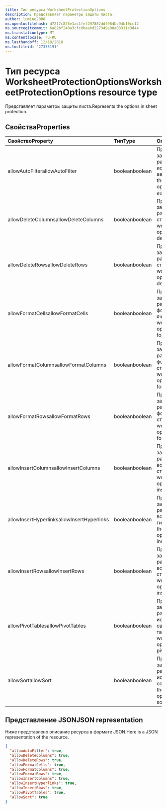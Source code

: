 ```yaml
---
title: Тип ресурса WorksheetProtectionOptions
description: Представляет параметры защиты листа.
author: lumine2008
ms.openlocfilehash: d7217c825e1ac1fef297882ddf984bc94b10cc12
ms.sourcegitcommit: 6a82bf240a3cfc0baabd227349e08a08311e3d44
ms.translationtype: MT
ms.contentlocale: ru-RU
ms.lasthandoff: 12/18/2018
ms.locfileid: "27335191"
---
```

# <a name="worksheetprotectionoptions-resource-type"></a><span data-ttu-id="d3c14-103">Тип ресурса WorksheetProtectionOptions</span><span class="sxs-lookup"><span data-stu-id="d3c14-103">WorksheetProtectionOptions resource type</span></span>

<span data-ttu-id="d3c14-104">Представляет параметры защиты листа.</span><span class="sxs-lookup"><span data-stu-id="d3c14-104">Represents the options in sheet protection.</span></span>

## <a name="properties"></a><span data-ttu-id="d3c14-105">Свойства</span><span class="sxs-lookup"><span data-stu-id="d3c14-105">Properties</span></span>
| <span data-ttu-id="d3c14-106">Свойство</span><span class="sxs-lookup"><span data-stu-id="d3c14-106">Property</span></span>     | <span data-ttu-id="d3c14-107">Тип</span><span class="sxs-lookup"><span data-stu-id="d3c14-107">Type</span></span>   |<span data-ttu-id="d3c14-108">Описание</span><span class="sxs-lookup"><span data-stu-id="d3c14-108">Description</span></span>|
|:---------------|:--------|:----------|
|<span data-ttu-id="d3c14-109">allowAutoFilter</span><span class="sxs-lookup"><span data-stu-id="d3c14-109">allowAutoFilter</span></span>|<span data-ttu-id="d3c14-110">boolean</span><span class="sxs-lookup"><span data-stu-id="d3c14-110">boolean</span></span>|<span data-ttu-id="d3c14-111">Представляет параметр защиты листа, разрешающий использовать функцию автофильтра.</span><span class="sxs-lookup"><span data-stu-id="d3c14-111">Represents the worksheet protection option of allowing using auto filter feature.</span></span>|
|<span data-ttu-id="d3c14-112">allowDeleteColumns</span><span class="sxs-lookup"><span data-stu-id="d3c14-112">allowDeleteColumns</span></span>|<span data-ttu-id="d3c14-113">boolean</span><span class="sxs-lookup"><span data-stu-id="d3c14-113">boolean</span></span>|<span data-ttu-id="d3c14-114">Представляет параметр защиты листа, разрешающий удалять столбцы.</span><span class="sxs-lookup"><span data-stu-id="d3c14-114">Represents the worksheet protection option of allowing deleting columns.</span></span>|
|<span data-ttu-id="d3c14-115">allowDeleteRows</span><span class="sxs-lookup"><span data-stu-id="d3c14-115">allowDeleteRows</span></span>|<span data-ttu-id="d3c14-116">boolean</span><span class="sxs-lookup"><span data-stu-id="d3c14-116">boolean</span></span>|<span data-ttu-id="d3c14-117">Представляет параметр защиты листа, разрешающий удалять строки.</span><span class="sxs-lookup"><span data-stu-id="d3c14-117">Represents the worksheet protection option of allowing deleting rows.</span></span>|
|<span data-ttu-id="d3c14-118">allowFormatCells</span><span class="sxs-lookup"><span data-stu-id="d3c14-118">allowFormatCells</span></span>|<span data-ttu-id="d3c14-119">boolean</span><span class="sxs-lookup"><span data-stu-id="d3c14-119">boolean</span></span>|<span data-ttu-id="d3c14-120">Представляет параметр защиты листа, разрешающий форматировать ячейки.</span><span class="sxs-lookup"><span data-stu-id="d3c14-120">Represents the worksheet protection option of allowing formatting cells.</span></span>|
|<span data-ttu-id="d3c14-121">allowFormatColumns</span><span class="sxs-lookup"><span data-stu-id="d3c14-121">allowFormatColumns</span></span>|<span data-ttu-id="d3c14-122">boolean</span><span class="sxs-lookup"><span data-stu-id="d3c14-122">boolean</span></span>|<span data-ttu-id="d3c14-123">Представляет параметр защиты листа, разрешающий форматировать столбцы.</span><span class="sxs-lookup"><span data-stu-id="d3c14-123">Represents the worksheet protection option of allowing formatting columns.</span></span>|
|<span data-ttu-id="d3c14-124">allowFormatRows</span><span class="sxs-lookup"><span data-stu-id="d3c14-124">allowFormatRows</span></span>|<span data-ttu-id="d3c14-125">boolean</span><span class="sxs-lookup"><span data-stu-id="d3c14-125">boolean</span></span>|<span data-ttu-id="d3c14-126">Представляет параметр защиты листа, разрешающий форматировать строки.</span><span class="sxs-lookup"><span data-stu-id="d3c14-126">Represents the worksheet protection option of allowing formatting rows.</span></span>|
|<span data-ttu-id="d3c14-127">allowInsertColumns</span><span class="sxs-lookup"><span data-stu-id="d3c14-127">allowInsertColumns</span></span>|<span data-ttu-id="d3c14-128">boolean</span><span class="sxs-lookup"><span data-stu-id="d3c14-128">boolean</span></span>|<span data-ttu-id="d3c14-129">Представляет параметр защиты листа, разрешающий вставлять столбцы.</span><span class="sxs-lookup"><span data-stu-id="d3c14-129">Represents the worksheet protection option of allowing inserting columns.</span></span>|
|<span data-ttu-id="d3c14-130">allowInsertHyperlinks</span><span class="sxs-lookup"><span data-stu-id="d3c14-130">allowInsertHyperlinks</span></span>|<span data-ttu-id="d3c14-131">boolean</span><span class="sxs-lookup"><span data-stu-id="d3c14-131">boolean</span></span>|<span data-ttu-id="d3c14-132">Представляет параметр защиты листа, разрешающий вставлять гиперссылки.</span><span class="sxs-lookup"><span data-stu-id="d3c14-132">Represents the worksheet protection option of allowing inserting hyperlinks.</span></span>|
|<span data-ttu-id="d3c14-133">allowInsertRows</span><span class="sxs-lookup"><span data-stu-id="d3c14-133">allowInsertRows</span></span>|<span data-ttu-id="d3c14-134">boolean</span><span class="sxs-lookup"><span data-stu-id="d3c14-134">boolean</span></span>|<span data-ttu-id="d3c14-135">Представляет параметр защиты листа, разрешающий вставлять строки.</span><span class="sxs-lookup"><span data-stu-id="d3c14-135">Represents the worksheet protection option of allowing inserting rows.</span></span>|
|<span data-ttu-id="d3c14-136">allowPivotTables</span><span class="sxs-lookup"><span data-stu-id="d3c14-136">allowPivotTables</span></span>|<span data-ttu-id="d3c14-137">boolean</span><span class="sxs-lookup"><span data-stu-id="d3c14-137">boolean</span></span>|<span data-ttu-id="d3c14-138">Представляет параметр защиты листа, разрешающий использовать функцию сводных таблиц.</span><span class="sxs-lookup"><span data-stu-id="d3c14-138">Represents the worksheet protection option of allowing using pivot table feature.</span></span>|
|<span data-ttu-id="d3c14-139">allowSort</span><span class="sxs-lookup"><span data-stu-id="d3c14-139">allowSort</span></span>|<span data-ttu-id="d3c14-140">boolean</span><span class="sxs-lookup"><span data-stu-id="d3c14-140">boolean</span></span>|<span data-ttu-id="d3c14-141">Представляет параметр защиты листа, разрешающий использовать функцию сортировки.</span><span class="sxs-lookup"><span data-stu-id="d3c14-141">Represents the worksheet protection option of allowing using sort feature.</span></span>|

## <a name="json-representation"></a><span data-ttu-id="d3c14-142">Представление JSON</span><span class="sxs-lookup"><span data-stu-id="d3c14-142">JSON representation</span></span>

<span data-ttu-id="d3c14-143">Ниже представлено описание ресурса в формате JSON.</span><span class="sxs-lookup"><span data-stu-id="d3c14-143">Here is a JSON representation of the resource.</span></span>

<!-- {
  "blockType": "resource",
  "optionalProperties": [

  ],
  "@odata.type": "microsoft.graph.workbookWorksheetProtectionOptions"
}-->

```json
{
  "allowAutoFilter": true,
  "allowDeleteColumns": true,
  "allowDeleteRows": true,
  "allowFormatCells": true,
  "allowFormatColumns": true,
  "allowFormatRows": true,
  "allowInsertColumns": true,
  "allowInsertHyperlinks": true,
  "allowInsertRows": true,
  "allowPivotTables": true,
  "allowSort": true
}

```

<!-- uuid: 8fcb5dbc-d5aa-4681-8e31-b001d5168d79
2015-10-25 14:57:30 UTC -->
<!-- {
  "type": "#page.annotation",
  "description": "WorksheetProtectionOptions resource",
  "keywords": "",
  "section": "documentation",
  "tocPath": ""
}-->